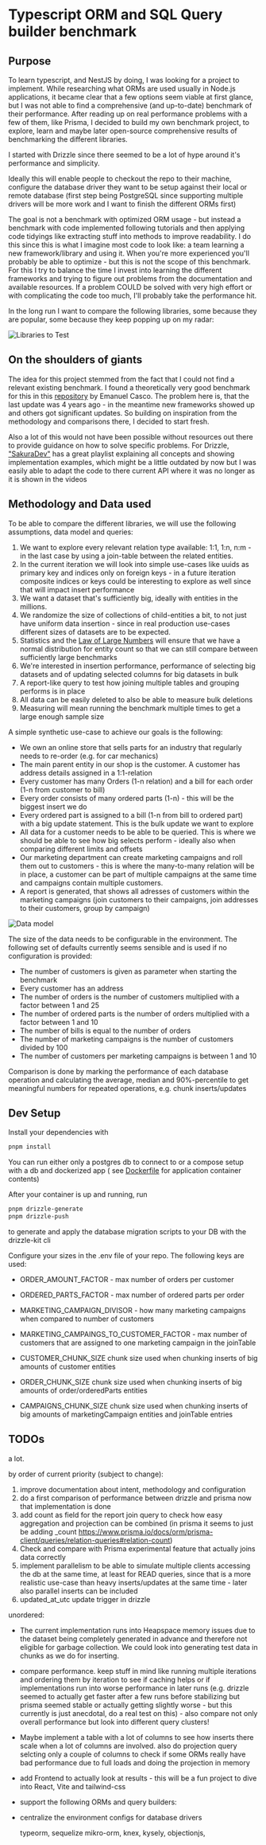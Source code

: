 # Typescript ORM and SQL Query builder benchmark

## Purpose

To learn typescript, and NestJS by doing, I was looking for a project to implement. While researching what ORMs are used usually in Node.js applications, it became clear that a few options seem viable at first glance, but I was not able to find a comprehensive (and up-to-date) benchmark of their performance. After reading up on real performance problems with a few of them, like Prisma, I decided to build my own benchmark project, to explore, learn and maybe later open-source comprehensive results of benchmarking the different libraries.

I started with Drizzle since there seemed to be a lot of hype around it's performance and simplicity.

Ideally this will enable people to checkout the repo to their machine, configure the database driver they want to be setup against their local or remote database (first step being PostgreSQL since supporting multiple drivers will be more work and I want to finish the different ORMs first)

The goal is not a benchmark with optimized ORM usage - but instead a benchmark with code implemented following tutorials and then applying code tidyings like extracting stuff into methods to improve readability. I do this since this is what I imagine most code to look like: a team learning a new framework/library and using it. When you're more experienced you'll probably be able to optimize - but this is not the scope of this benchmark.
For this I try to balance the time I invest into learning the different frameworks and trying to figure out problems from the documentation and available resources. If a problem COULD be solved with very high effort or with complicating the code too much, I'll probably take the performance hit.

In the long run I want to compare the following libraries, some because they are popular, some because they keep popping up on my radar:

![Libraries to Test](./doc/npmtrends_april2024.png)

## On the shoulders of giants

The idea for this project stemmed from the fact that I could not find a relevant existing benchmark.
I found a theoretically very good benchmark for this in this [repository](https://github.com/emanuelcasco/typescript-orm-benchmark) by Emanuel Casco. The problem here is, that the last update was 4 years ago - in the meantime new frameworks showed up and others got significant updates.
So building on inspiration from the methodology and comparisons there, I decided to start fresh.

Also a lot of this would not have been possible without resources out there to provide guidance on how to solve specific problems. For Drizzle, ["SakuraDev"](https://www.youtube.com/playlist?list=PLhnVDNT5zYN8PLdYddaU3jiZXeOyehhoU) has a great playlist explaining all concepts and showing implementation examples, which might be a little outdated by now but I was easily able to adapt the code to there current API where it was no longer as it is shown in the videos

## Methodology and Data used

To be able to compare the different libraries, we will use the following assumptions, data model and queries:

1. We want to explore every relevant relation type available: 1:1, 1:n, n:m - in the last case by using a join-table between the related entities.
2. In the current iteration we will look into simple use-cases like uuids as primary key and indices only on foreign keys - in a future iteration composite indices or keys could be interesting to explore as well since that will impact insert performance
3. We want a dataset that's sufficiently big, ideally with entities in the millions.
4. We randomize the size of collections of child-entities a bit, to not just have uniform data insertion - since in real production use-cases different sizes of datasets are to be expected.
5. Statistics and the [Law of Large Numbers](https://en.wikipedia.org/wiki/Law_of_large_numbers) will ensure that we have a normal distribution for entity count so that we can still compare between sufficiently large benchmarks
6. We're interested in insertion performance, performance of selecting big datasets and of updating selected columns for big datasets in bulk
7. A report-like query to test how joining multiple tables and grouping performs is in place
8. All data can be easily deleted to also be able to measure bulk deletions
9. Measuring will mean running the benchmark multiple times to get a large enough sample size

A simple synthetic use-case to achieve our goals is the following:

- We own an online store that sells parts for an industry that regularly needs to re-order (e.g. for car mechanics)
- The main parent entity in our shop is the customer. A customer has address details assigned in a 1:1-relation
- Every customer has many Orders (1-n relation) and a bill for each order (1-n from customer to bill)
- Every order consists of many ordered parts (1-n) - this will be the biggest insert we do
- Every ordered part is assigned to a bill (1-n from bill to ordered part) with a big update statement. This is the bulk update we want to explore
- All data for a customer needs to be able to be queried. This is where we should be able to see how big selects perform - ideally also when comparing different limits and offsets
- Our marketing department can create marketing campaigns and roll them out to customers - this is where the many-to-many relation will be in place, a customer can be part of multiple campaigns at the same time and campaigns contain multiple customers.
- A report is generated, that shows all adresses of customers within the marketing campaigns (join customers to their campaigns, join addresses to their customers, group by campaign)

![Data model](doc/data_model.png)

The size of the data needs to be configurable in the environment. The following set of defaults currently seems sensible and is used if no configuration is provided:

- The number of customers is given as parameter when starting the benchmark
- Every customer has an address
- The number of orders is the number of customers multiplied with a factor between 1 and 25
- The number of ordered parts is the number of orders multiplied with a factor between 1 and 10
- The number of bills is equal to the number of orders
- The number of marketing campaigns is the number of customers divided by 100
- The number of customers per marketing campaigns is between 1 and 10

Comparison is done by marking the performance of each database operation and calculating the average, median and 90%-percentile to get meaningful numbers for repeated operations, e.g. chunk inserts/updates

## Dev Setup

Install your dependencies with

```bash
pnpm install
```

You can run either only a postgres db to connect to or a compose setup with a db and dockerized app ( see [Dockerfile](docker/Dockerfile-ts-orm-benchmark) for application container contents)

After your container is up and running, run

```bash
pnpm drizzle-generate
pnpm drizzle-push
```

to generate and apply the database migration scripts to your DB with the drizzle-kit cli

Configure your sizes in the .env file of your repo. The following keys are used:

- ORDER_AMOUNT_FACTOR - max number of orders per customer
- ORDERED_PARTS_FACTOR - max number of ordered parts per order
- MARKETING_CAMPAIGN_DIVISOR - how many marketing campaigns when compared to number of customers
- MARKETING_CAMPAINGS_TO_CUSTOMER_FACTOR - max number of customers that are assigned to one marketing campaign in the joinTable

- CUSTOMER_CHUNK_SIZE chunk size used when chunking inserts of big amounts of customer entities
- ORDER_CHUNK_SIZE chunk size used when chunking inserts of big amounts of order/orderedParts entities
- CAMPAIGNS_CHUNK_SIZE chunk size used when chunking inserts of big amounts of marketingCampaign entities and joinTable entries

## TODOs

a lot.

by order of current priority (subject to change):

1. improve documentation about intent, methodology and configuration
2. do a first comparison of performance between drizzle and prisma now that implementation is done
3. add count as field for the report join query to check how easy aggregation and projection can be combined (in prisma it seems to just be adding _count https://www.prisma.io/docs/orm/prisma-client/queries/relation-queries#relation-count)
3. Check and compare with Prisma experimental feature that actually joins data correctly
4. implement parallelism to be able to simulate multiple clients accessing the db at the same time, at least for READ queries, since that is a more realistic use-case than heavy inserts/updates at the same time - later also parallel inserts can be included
5. updated_at_utc update trigger in drizzle

unordered:

- The current implementation runs into Heapspace memory issues due to the dataset being completely generated in advance and therefore not eligible for garbage collection. We could look into generating test data in chunks as we do for inserting.
- compare performance. keep stuff in mind like running multiple iterations and ordering them by iteration to see if caching helps or if implementations run into worse performance in later runs (e.g. drizzle seemed to actually get faster after a few runs before stabilizing but prisma seemed stable or actually getting slightly worse - but this currently is just anecdotal, do a real test on this) - also compare not only overall performance but look into different query clusters!
- Maybe implement a table with a lot of columns to see how inserts there scale when a lot of columns are involved. also do projection query selcting only a couple of columns to check if some ORMs really have bad performance due to full loads and doing the projection in memory
- add Frontend to actually look at results - this will be a fun project to dive into React, Vite and tailwind-css
- support the following ORMs and query builders:
- centralize the environment configs for database drivers

  typeorm,
  sequelize
  mikro-orm,
  knex,
  kysely,
  objectionjs,
